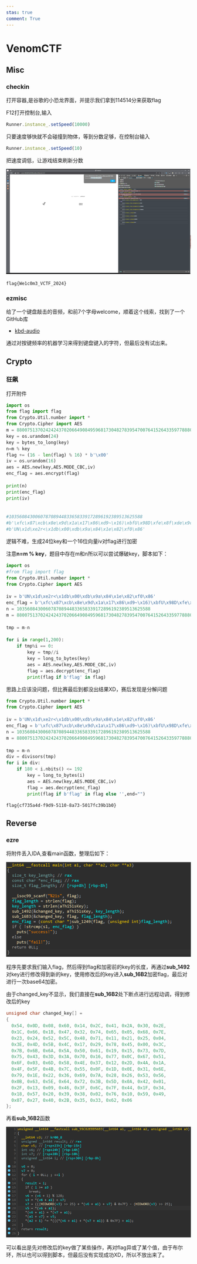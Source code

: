```yaml
---
stas: true
comment: True
---
```


# VenomCTF

## Misc 

### checkin

打开容器,是谷歌的小恐龙界面，并提示我们拿到114514分来获取flag

F12打开控制台,输入

~~~js
Runner.instance_.setSpeed(10000)
~~~

只要速度够快就不会碰撞到物体，等到分数足够，在控制台输入

~~~js
Runner.instance_.setSpeed(10)
~~~

把速度调低，让游戏结束刷新分数

![VCTF-checkin](../assets/VCTF-checkin.png)

    flag{We1c0m3_VCTF_2024}

### ezmisc

给了一个键盘敲击的音频，和前7个字母welcome，顺着这个线索，找到了一个GitHub库

- [kbd-audio](https://github.com/ggerganov/kbd-audio?tab=readme-ov-file)

通过对按键频率的机器学习来得到键盘键入的字符，但最后没有试出来。

## Crypto

### 狂飙 

打开附件

~~~python
import os
from flag import flag
from Crypto.Util.number import *
from Crypto.Cipher import AES
m = 88007513702424243702066490849596817304827839547007641526433597788800212065249
key = os.urandom(24)
key = bytes_to_long(key)
n=m % key
flag += (16 - len(flag) % 16) * b'\x00'
iv = os.urandom(16)
aes = AES.new(key,AES.MODE_CBC,iv)
enc_flag = aes.encrypt(flag)

print(n)
print(enc_flag)
print(iv)


#103560843006078708944833658339172896192389513625588
#b'\xfc\x87\xcb\x8e\x9d\x1a\x17\x86\xd9~\x16)\xbfU\x98D\xfe\x8f\xde\x9c\xb0\xd1\x9e\xe7\xa7\xefiY\x95C\x14\x13C@j1\x9d\x08\xd9\xe7W>F2\x96cm\xeb'
#b'UN\x1d\xe2r<\x1db\x00\xdb\x9a\x84\x1e\x82\xf0\x86'
~~~

逻辑不难，生成24位key和一个16位向量iv对flag进行加密

注意**n=m % key**，题目中存在m和n所以可以尝试爆破key，脚本如下：

~~~python
import os
#from flag import flag
from Crypto.Util.number import *
from Crypto.Cipher import AES

iv = b'UN\x1d\xe2r<\x1db\x00\xdb\x9a\x84\x1e\x82\xf0\x86'
enc_flag = b'\xfc\x87\xcb\x8e\x9d\x1a\x17\x86\xd9~\x16)\xbfU\x98D\xfe\x8f\xde\x9c\xb0\xd1\x9e\xe7\xa7\xefiY\x95C\x14\x13C@j1\x9d\x08\xd9\xe7W>F2\x96cm\xeb'
n = 103560843006078708944833658339172896192389513625588
m = 88007513702424243702066490849596817304827839547007641526433597788800212065249

tmp = m-n

for i in range(1,200):
    if tmp%i == 0:
        key = tmp//i
        key = long_to_bytes(key)
        aes = AES.new(key,AES.MODE_CBC,iv)
        flag = aes.decrypt(enc_flag)
        print(flag if b'flag' in flag)
~~~

思路上应该没问题，但比赛最后到都没出结果XD，赛后发现是分解问题

~~~python
from Crypto.Util.number import *
from Crypto.Cipher import AES

iv = b'UN\x1d\xe2r<\x1db\x00\xdb\x9a\x84\x1e\x82\xf0\x86'
enc_flag = b'\xfc\x87\xcb\x8e\x9d\x1a\x17\x86\xd9~\x16)\xbfU\x98D\xfe\x8f\xde\x9c\xb0\xd1\x9e\xe7\xa7\xefiY\x95C\x14\x13C@j1\x9d\x08\xd9\xe7W>F2\x96cm\xeb'
n = 103560843006078708944833658339172896192389513625588
m = 88007513702424243702066490849596817304827839547007641526433597788800212065249

tmp = m-n
div = divisors(tmp)
for i in div:
    if 180 < i.nbits() <= 192
        key = long_to_bytes(i)
        aes = AES.new(key,AES.MODE_CBC,iv)
        flag = aes.decrypt(enc_flag)
        print(flag if b'flag' in flag else '',end="")
~~~

    flag{cf735a4d-f9d9-5110-8a73-5017fc39b1b0}

## Reverse

### ezre

将附件丢入IDA,查看main函数，整理后如下：

![ezre-mai](../assets/ezre-main.png)

程序先要求我们输入flag，然后得到flag和加密前的key的长度，再通过**sub_1492**对key进行修改得到新的key，使用修改后的key进入**sub_16B2**加密flag，最后对进行一次base64加密。

由于changed_key不显示，我们直接在**sub_16B2**处下断点进行远程动调，得到修改后的key

~~~c
unsigned char changed_key[] =
{
  0x54, 0x0D, 0x08, 0x60, 0x14, 0x2C, 0x41, 0x2A, 0x30, 0x2E, 
  0x1C, 0x66, 0x1B, 0x47, 0x32, 0x74, 0x65, 0x05, 0x68, 0x7E, 
  0x23, 0x24, 0x52, 0x5C, 0x48, 0x71, 0x11, 0x21, 0x25, 0x04, 
  0x3E, 0x4D, 0x5B, 0x4C, 0x17, 0x29, 0x78, 0x45, 0x00, 0x3C, 
  0x7B, 0x6B, 0x6A, 0x5A, 0x50, 0x61, 0x19, 0x15, 0x73, 0x7D, 
  0x75, 0x43, 0x3D, 0x3A, 0x70, 0x16, 0x77, 0x0C, 0x67, 0x51, 
  0x6F, 0x03, 0x6D, 0x58, 0x4E, 0x37, 0x12, 0x2D, 0x4A, 0x1A, 
  0x4F, 0x5F, 0x4B, 0x7C, 0x55, 0x0F, 0x1D, 0x0E, 0x31, 0x6E, 
  0x79, 0x1E, 0x22, 0x36, 0x69, 0x7A, 0x28, 0x26, 0x53, 0x56, 
  0x0B, 0x63, 0x5E, 0x64, 0x72, 0x3B, 0x5D, 0x0A, 0x42, 0x01, 
  0x2F, 0x13, 0x09, 0x46, 0x3F, 0x6C, 0x7F, 0x44, 0x1F, 0x34, 
  0x18, 0x57, 0x20, 0x39, 0x38, 0x02, 0x76, 0x10, 0x59, 0x49, 
  0x07, 0x27, 0x40, 0x2B, 0x35, 0x33, 0x62, 0x06
};
~~~

再看**sub_16B2**函数

![ezre-sub16B2](../assets/ezre-sub16B2.png)

可以看出是先对修改后的key做了某些操作，再对flag异或了某个值，由于布尔环，所以也可以得到脚本，但最后没有实现成功XD，所以不放出来了。